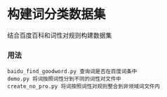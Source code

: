 # 构建词分类数据集
结合百度百科和词性对规则构建数据集

### 用法

```
baidu_find_goodword.py 查询词是否在百度词条中
demo.py 将词按照词性分到不同的词性对文件中
create_no_pro.py 将词按照词性对规则整合到非领域词文件内
```
